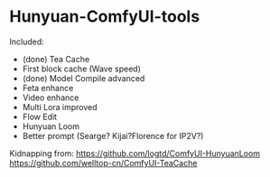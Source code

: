 # Hunyuan-ComfyUI-tools

Included:
- (done) Tea Cache
- First block cache (Wave speed)
- (done) Model Compile advanced
- Feta enhance
- Video enhance
- Multi Lora improved
- Flow Edit
- Hunyuan Loom
- Better prompt (Searge? Kijai?Florence for IP2V?)


Kidnapping from:
https://github.com/logtd/ComfyUI-HunyuanLoom
https://github.com/welltop-cn/ComfyUI-TeaCache


